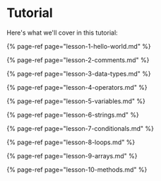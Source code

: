# Tutorial

Here's what we'll cover in this tutorial:

{% page-ref page="lesson-1-hello-world.md" %}

{% page-ref page="lesson-2-comments.md" %}

{% page-ref page="lesson-3-data-types.md" %}

{% page-ref page="lesson-4-operators.md" %}

{% page-ref page="lesson-5-variables.md" %}

{% page-ref page="lesson-6-strings.md" %}

{% page-ref page="lesson-7-conditionals.md" %}

{% page-ref page="lesson-8-loops.md" %}

{% page-ref page="lesson-9-arrays.md" %}

{% page-ref page="lesson-10-methods.md" %}



